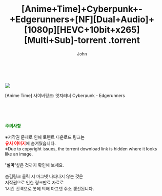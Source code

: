 ﻿---
layout: post
title:  "                   [Anime+Time]+Cyberpunk+-+Edgerunners+[NF][Dual+Audio]+[1080p][HEVC+10bit+x265][Multi+Sub]-torrent                .torrent"
author: John
categories: [ 애니/만화 ]
tags: [  ]
image: https://torrentrj57.com/uploadfile/full/8704b88e53a5d22463cc392608304e176e39c5df.jpg 
description: "                   [Anime+Time]+Cyberpunk+-+Edgerunners+[NF][Dual+Audio]+[1080p][HEVC+10bit+x265][Multi+Sub]-torrent                 torrent 정보 공유"
toc: true
toc_sticky: true
---

<br>
<p><img src="https://torrentrj57.com/uploadfile/full/8704b88e53a5d22463cc392608304e176e39c5df.jpg"/></p>
 [Anime Time] 사이버펑크: 엣지러너 Cyberpunk - Edgerunners  
    
<br><br><br>
<p data-ke-size="size16"><b><span style="color: green;">주의사항</span></b><br /><br />※저작권 문제로 인해 토렌트 다운로드 링크는<br /><b><span style="color: red;">유사 이미지</span></b>에 숨겨뒀습니다.<br />※Due to copyright issues, the torrent download link is hidden where it looks like an image.<br /><br /><b>'설마'</b>싶은 것까지 확인해 보세요.<br /><br />숨김링크 클릭 시 마그넷 나타나지 않는 것은<br />저작권으로 인한 링크만료 자료로<br />1시간 간격으로 봇에 의해 마그넷 주소 갱신됩니다.</p>
